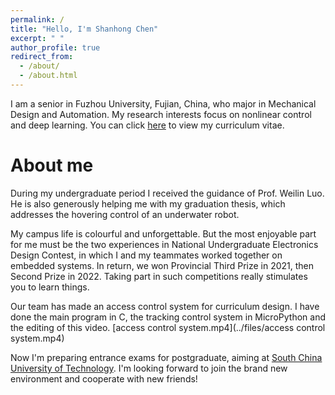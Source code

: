 ```yaml
---
permalink: /
title: "Hello, I'm Shanhong Chen"
excerpt: " "
author_profile: true
redirect_from: 
  - /about/
  - /about.html
---
```



I am a senior in Fuzhou University, Fujian, China, who major in Mechanical Design and Automation. My research interests focus on nonlinear control and deep learning. You can click [here](https://shannongsr.github.io/cv/) to view my curriculum vitae.

# About me
During my undergraduate period I received the guidance of Prof. Weilin Luo. He is also generously helping me with my graduation thesis, which addresses the hovering control of an underwater robot. 

My campus life is colourful and unforgettable. But the most enjoyable part for me must be the two experiences in National Undergraduate Electronics Design Contest, in which I and my teammates worked together on embedded systems. In return, we won Provincial Third Prize in 2021, then Second Prize in 2022. Taking part in such competitions really stimulates you to learn things.

Our team has made an access control system for curriculum design. I have done the main program in C, the tracking control system in MicroPython and the editing of this video.
[access control system.mp4](../files/access control system.mp4)

Now I'm preparing entrance exams for postgraduate, aiming at [South China University of Technology](https://www.scut.edu.cn/new/). I'm looking forward to join the brand new environment and cooperate with new friends!
